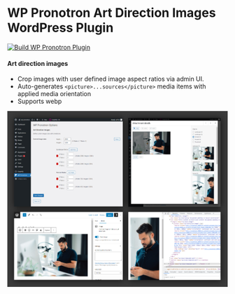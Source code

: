 # WP Pronotron Art Direction Images WordPress Plugin

[![Build WP Pronotron Plugin](https://github.com/yunusbayraktaroglu/wp-pronotron/actions/workflows/ci.yml/badge.svg)](https://github.com/yunusbayraktaroglu/wp-pronotron-art-direction-images/actions/workflows/ci.yml)

#### Art direction images
- Crop images with user defined image aspect ratios via admin UI.
- Auto-generates `<picture>...sources</picture>` media items with applied media orientation
- Supports webp

![Art direction images](https://github.com/yunusbayraktaroglu/wp-pronotron-art-direction-images/blob/main/manual/art-direction-images.jpg)